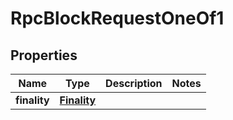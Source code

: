 
# RpcBlockRequestOneOf1

## Properties
| Name | Type | Description | Notes |
| ------------ | ------------- | ------------- | ------------- |
| **finality** | [**Finality**](Finality.md) |  |  |



